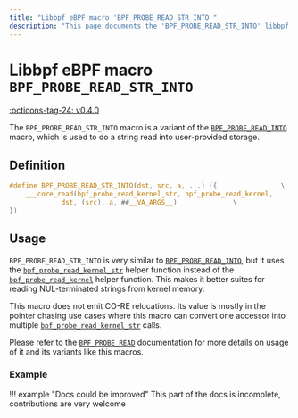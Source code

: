 ```yaml
---
title: "Libbpf eBPF macro 'BPF_PROBE_READ_STR_INTO'"
description: "This page documents the 'BPF_PROBE_READ_STR_INTO' libbpf eBPF macro, including its definition, usage, and examples."
---
```

# Libbpf eBPF macro `BPF_PROBE_READ_STR_INTO`

[:octicons-tag-24: v0.4.0](https://github.com/libbpf/libbpf/releases/tag/v0.4.0)

The `BPF_PROBE_READ_STR_INTO` macro is a variant of the [`BPF_PROBE_READ_INTO`](BPF_PROBE_READ_INTO.md) macro, which is used to do a string read into user-provided storage.

## Definition

```c
#define BPF_PROBE_READ_STR_INTO(dst, src, a, ...) ({			    \
	___core_read(bpf_probe_read_kernel_str, bpf_probe_read_kernel,	    \
		     dst, (src), a, ##__VA_ARGS__)			    \
})
```

## Usage

`BPF_PROBE_READ_STR_INTO` is very similar to [`BPF_PROBE_READ_INTO`](BPF_PROBE_READ_INTO.md), but it uses the [`bpf_probe_read_kernel_str`](../../../linux/helper-function/bpf_probe_read_kernel_str.md) helper function instead of the [`bpf_probe_read_kernel`](../../../linux/helper-function/bpf_probe_read_kernel.md) helper function. This makes it better suites for reading NUL-terminated strings from kernel memory.

This macro does not emit CO-RE relocations. Its value is mostly in the pointer chasing use cases where this macro can convert one accessor into multiple [`bpf_probe_read_kernel_str`](../../../linux/helper-function/bpf_probe_read_kernel_str.md) calls.

Please refer to the [`BPF_PROBE_READ`](BPF_PROBE_READ.md) documentation for more details on usage of it and its variants like this macros.

### Example

!!! example "Docs could be improved"
    This part of the docs is incomplete, contributions are very welcome
